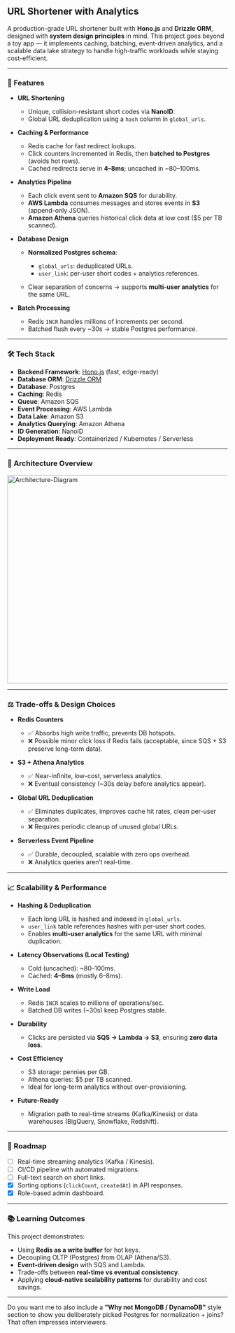 ## URL Shortener with Analytics

A production-grade URL shortener built with **Hono.js** and **Drizzle ORM**, designed with **system design principles** in mind.
This project goes beyond a toy app — it implements caching, batching, event-driven analytics, and a scalable data lake strategy to handle high-traffic workloads while staying cost-efficient.

---

### 🚀 Features

* **URL Shortening**

  * Unique, collision-resistant short codes via **NanoID**.
  * Global URL deduplication using a `hash` column in `global_urls`.

* **Caching & Performance**

  * Redis cache for fast redirect lookups.
  * Click counters incremented in Redis, then **batched to Postgres** (avoids hot rows).
  * Cached redirects serve in **4–8ms**; uncached in ~80–100ms.

* **Analytics Pipeline**

  * Each click event sent to **Amazon SQS** for durability.
  * **AWS Lambda** consumes messages and stores events in **S3** (append-only JSON).
  * **Amazon Athena** queries historical click data at low cost ($5 per TB scanned).

* **Database Design**

  * **Normalized Postgres schema**:

    * `global_urls`: deduplicated URLs.
    * `user_link`: per-user short codes + analytics references.
  * Clear separation of concerns → supports **multi-user analytics** for the same URL.

* **Batch Processing**

  * Redis `INCR` handles millions of increments per second.
  * Batched flush every ~30s → stable Postgres performance.

---

### 🛠️ Tech Stack

* **Backend Framework**: [Hono.js](https://hono.dev/) (fast, edge-ready)
* **Database ORM**: [Drizzle ORM](https://orm.drizzle.team/)
* **Database**: Postgres
* **Caching**: Redis
* **Queue**: Amazon SQS
* **Event Processing**: AWS Lambda
* **Data Lake**: Amazon S3
* **Analytics Querying**: Amazon Athena
* **ID Generation**: NanoID
* **Deployment Ready**: Containerized / Kubernetes / Serverless

---

### 📂 Architecture Overview


<img width="1127" height="476" alt="Architecture-Diagram" src="https://github.com/user-attachments/assets/f364dc73-320f-488f-84a9-0cd065a15409" />


---

### ⚖️ Trade-offs & Design Choices

* **Redis Counters**

  * ✅ Absorbs high write traffic, prevents DB hotspots.
  * ❌ Possible minor click loss if Redis fails (acceptable, since SQS + S3 preserve long-term data).

* **S3 + Athena Analytics**

  * ✅ Near-infinite, low-cost, serverless analytics.
  * ❌ Eventual consistency (~30s delay before analytics appear).

* **Global URL Deduplication**

  * ✅ Eliminates duplicates, improves cache hit rates, clean per-user separation.
  * ❌ Requires periodic cleanup of unused global URLs.

* **Serverless Event Pipeline**

  * ✅ Durable, decoupled, scalable with zero ops overhead.
  * ❌ Analytics queries aren’t real-time.

---

### 📈 Scalability & Performance

* **Hashing & Deduplication**

  * Each long URL is hashed and indexed in `global_urls`.
  * `user_link` table references hashes with per-user short codes.
  * Enables **multi-user analytics** for the same URL with minimal duplication.

* **Latency Observations (Local Testing)**

  * Cold (uncached): ~80–100ms.
  * Cached: **4–8ms** (mostly 6–8ms).

* **Write Load**

  * Redis `INCR` scales to millions of operations/sec.
  * Batched DB writes (~30s) keep Postgres stable.

* **Durability**

  * Clicks are persisted via **SQS → Lambda → S3**, ensuring **zero data loss**.

* **Cost Efficiency**

  * S3 storage: pennies per GB.
  * Athena queries: $5 per TB scanned.
  * Ideal for long-term analytics without over-provisioning.

* **Future-Ready**

  * Migration path to real-time streams (Kafka/Kinesis) or data warehouses (BigQuery, Snowflake, Redshift).

---

### 📑 Roadmap

* [ ] Real-time streaming analytics (Kafka / Kinesis).
* [ ] CI/CD pipeline with automated migrations.
* [ ] Full-text search on short links.
* [x] Sorting options (`clickCount`, `createdAt`) in API responses.
* [x] Role-based admin dashboard.

---

### 📚 Learning Outcomes

This project demonstrates:

* Using **Redis as a write buffer** for hot keys.
* Decoupling OLTP (Postgres) from OLAP (Athena/S3).
* **Event-driven design** with SQS and Lambda.
* Trade-offs between **real-time vs eventual consistency**.
* Applying **cloud-native scalability patterns** for durability and cost savings.

---

Do you want me to also include a **"Why not MongoDB / DynamoDB"** style section to show you deliberately picked Postgres for normalization + joins? That often impresses interviewers.
